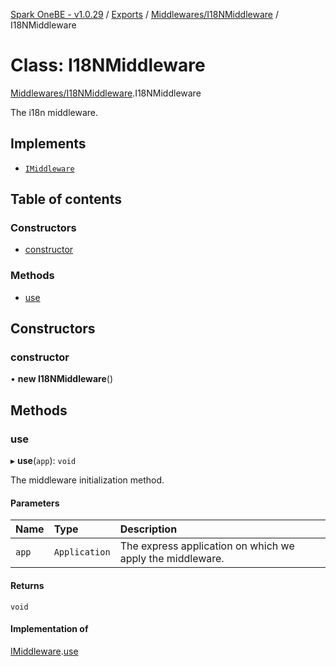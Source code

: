 [Spark OneBE - v1.0.29](../README.md) / [Exports](../modules.md) / [Middlewares/I18NMiddleware](../modules/Middlewares_I18NMiddleware.md) / I18NMiddleware

# Class: I18NMiddleware

[Middlewares/I18NMiddleware](../modules/Middlewares_I18NMiddleware.md).I18NMiddleware

The i18n middleware.

## Implements

- [`IMiddleware`](../interfaces/Middlewares_IMiddleware.IMiddleware.md)

## Table of contents

### Constructors

- [constructor](Middlewares_I18NMiddleware.I18NMiddleware.md#constructor)

### Methods

- [use](Middlewares_I18NMiddleware.I18NMiddleware.md#use)

## Constructors

### constructor

• **new I18NMiddleware**()

## Methods

### use

▸ **use**(`app`): `void`

The middleware initialization method.

#### Parameters

| Name | Type | Description |
| :------ | :------ | :------ |
| `app` | `Application` | The express application on which we apply the middleware. |

#### Returns

`void`

#### Implementation of

[IMiddleware](../interfaces/Middlewares_IMiddleware.IMiddleware.md).[use](../interfaces/Middlewares_IMiddleware.IMiddleware.md#use)
